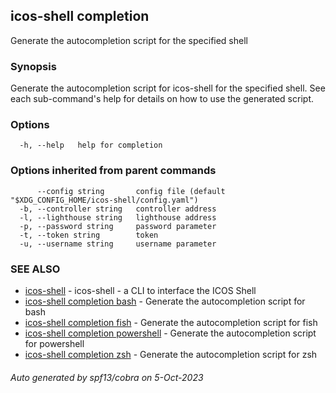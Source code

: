 ## icos-shell completion

Generate the autocompletion script for the specified shell

### Synopsis

Generate the autocompletion script for icos-shell for the specified shell.
See each sub-command's help for details on how to use the generated script.


### Options

```
  -h, --help   help for completion
```

### Options inherited from parent commands

```
      --config string       config file (default "$XDG_CONFIG_HOME/icos-shell/config.yaml")
  -b, --controller string   controller address
  -l, --lighthouse string   lighthouse address
  -p, --password string     password parameter
  -t, --token string        token
  -u, --username string     username parameter
```

### SEE ALSO

* [icos-shell](icos-shell.md)	 - icos-shell - a CLI to interface the ICOS Shell
* [icos-shell completion bash](icos-shell_completion_bash.md)	 - Generate the autocompletion script for bash
* [icos-shell completion fish](icos-shell_completion_fish.md)	 - Generate the autocompletion script for fish
* [icos-shell completion powershell](icos-shell_completion_powershell.md)	 - Generate the autocompletion script for powershell
* [icos-shell completion zsh](icos-shell_completion_zsh.md)	 - Generate the autocompletion script for zsh

###### Auto generated by spf13/cobra on 5-Oct-2023
